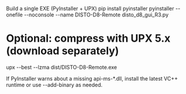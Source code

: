 Build a single EXE (PyInstaller + UPX)
pip install pyinstaller
pyinstaller --onefile --noconsole --name DISTO-D8-Remote disto_d8_gui_R3.py
# Optional: compress with UPX 5.x (download separately)
upx --best --lzma dist/DISTO-D8-Remote.exe


If PyInstaller warns about a missing api-ms-*.dll, install the latest VC++ runtime or use --add-binary as needed.